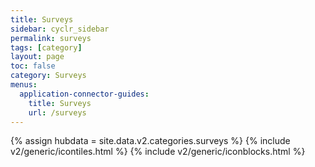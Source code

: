 ```yaml
---
title: Surveys
sidebar: cyclr_sidebar
permalink: surveys
tags: [category]
layout: page
toc: false
category: Surveys
menus:
  application-connector-guides:
    title: Surveys
    url: /surveys
---
```

{% assign hubdata = site.data.v2.categories.surveys %}
{% include v2/generic/icontiles.html %}	
{% include v2/generic/iconblocks.html %}	